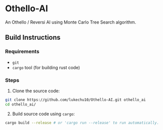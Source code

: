 # Othello-AI
An Othello / Reversi AI using Monte Carlo Tree Search algorithm.

## Build Instructions
### Requirements
* `git`
* `cargo` tool (for building rust code)

### Steps

1. Clone the source code:
```sh
git clone https://github.com/lukechu10/Othello-AI.git othello_ai
cd othello_ai/
```
2. Build source code using `cargo`:
```sh
cargo build --release # or 'cargo run --release' to run automatically. Make sure you are using --release flag for best performance.
```
